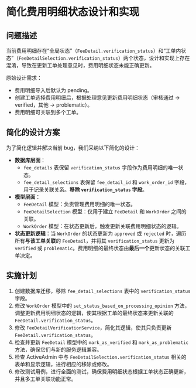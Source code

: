 # 简化费用明细状态设计和实现

## 问题描述

当前费用明细存在“全局状态”（`FeeDetail.verification_status`）和“工单内状态”（`FeeDetailSelection.verification_status`）两个状态，设计和实现上存在混淆，导致在更新工单处理意见时，费用明细状态未能正确更新。

原始设计需求：
- 费用明细导入后默认为 pending。
- 创建工单选择费用明细后，根据处理意见更新费用明细状态（审核通过 -> verified，其他 -> problematic）。
- 费用明细可关联到多个工单。

## 简化的设计方案

为了简化逻辑并解决当前 bug，我们采纳以下简化的设计：

*   **数据库层面**：
    *   `fee_details` 表保留 `verification_status` 字段作为费用明细的唯一状态。
    *   `fee_detail_selections` 表保留 `fee_detail_id` 和 `work_order_id` 字段，用于记录关联关系。**移除 `verification_status` 字段**。
*   **模型层面**：
    *   `FeeDetail` 模型：负责管理费用明细的唯一状态。
    *   `FeeDetailSelection` 模型：仅用于建立 `FeeDetail` 和 `WorkOrder` 之间的关联。
    *   `WorkOrder` 模型：在状态更新后，触发更新关联费用明细状态的逻辑。
*   **状态更新逻辑**：当 `WorkOrder` 的状态更新为 `approved` 或 `rejected` 时，遍历所有**与该工单关联**的 `FeeDetail`，并将其 `verification_status` 更新为 `verified` 或 `problematic`。费用明细的最终状态由**最后一个**更新状态的关联工单决定。

## 实施计划

1.  创建数据库迁移，移除 `fee_detail_selections` 表中的 `verification_status` 字段。
2.  修改 `WorkOrder` 模型中的 `set_status_based_on_processing_opinion` 方法，调整更新费用明细状态的逻辑，使其根据工单的最终状态来更新关联的 `FeeDetail.verification_status`。
3.  修改 `FeeDetailVerificationService`，简化其逻辑，使其只负责更新 `FeeDetail.verification_status`。
4.  检查并更新 `FeeDetail` 模型中的 `mark_as_verified` 和 `mark_as_problematic` 方法，确保它们与新的服务逻辑兼容。
5.  检查 ActiveAdmin 中与 `FeeDetailSelection.verification_status` 相关的表单和显示逻辑，进行相应的移除或修改。
6.  修改测试用例，进行全面的测试，确保费用明细状态根据工单状态正确更新，并且多工单关联功能正常。